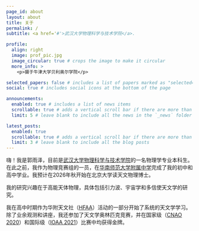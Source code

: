 ```yaml
---
page_id: about
layout: about
title: 关于
permalink: /
subtitle: <a href='#'>武汉大学物理科学与技术学院</a>. 

profile:
  align: right
  image: prof_pic.jpg
  image_circular: true # crops the image to make it circular
  more_info: >
    <p>摄于牛津大学贝利奥尔学院</p>

selected_papers: false # includes a list of papers marked as "selected={true}"
social: true # includes social icons at the bottom of the page

announcements:
  enabled: true # includes a list of news items
  scrollable: true # adds a vertical scroll bar if there are more than 3 news items
  limit: 5 # leave blank to include all the news in the `_news` folder

latest_posts:
  enabled: true
  scrollable: true # adds a vertical scroll bar if there are more than 3 new posts items
  limit: 3 # leave blank to include all the blog posts
---
```


嗨！我是郭雨泽，目前是[武汉大学](https://whu.edu.cn)[物理科学与技术学院](http://physics.whu.edu.cn/)的一名物理学专业本科生。在此之前，我作为物理竞赛组的一员，在[华南师范大学附属中学](https://www.hsfz.net.cn/homepage/index.jsp)完成了我的初中和高中学业。我预计在2026年秋开始在北京大学读天文物理博士。

我的研究兴趣在于高能天体物理，具体包括引力波、宇宙学和多信使天文学的研究。

我在高中时期作为华附天文社（[HFAA](https://mp.weixin.qq.com/s/c_5QRKZvjZMZ0oLyByOj6A)）活动的一部分开始了系统的天文学学习。除了业余观测和讲座，我还参加了天文学奥林匹克竞赛，并在国家级（[CNAO 2020](https://mp.weixin.qq.com/s/PhGB4nSSOF43m1jnaHsBWQ)）和国际级（[IOAA 2021](https://web.archive.org/web/20211207205130/https://www.ioaa2021.com/)）比赛中均获得金牌。
